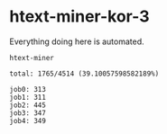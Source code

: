 # htext-miner-kor-3

Everything doing here is automated.

```
htext-miner

total: 1765/4514 (39.10057598582189%)

job0: 313
job1: 311
job2: 445
job3: 347
job4: 349
```